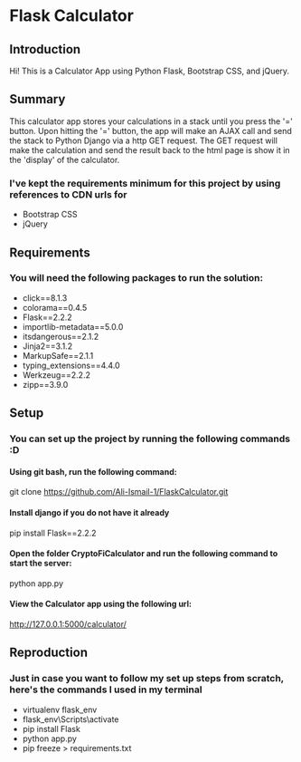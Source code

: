 # Flask Calculator


## Introduction
Hi!
This is a Calculator App using Python Flask, Bootstrap CSS, and jQuery. 

## Summary
This calculator app stores your calculations in a stack until you press the '=' button.
Upon hitting the '=' button, the app will make an AJAX call and send the stack to Python Django via a http GET request. 
The GET request will make the calculation and send the result back to the html page is show it in the 'display' of the calculator.

### I've kept the requirements minimum for this project by using references to CDN urls for 
 - Bootstrap CSS
 - jQuery

## Requirements

### You will need the following packages to run the solution: 
- click==8.1.3
- colorama==0.4.5
- Flask==2.2.2
- importlib-metadata==5.0.0
- itsdangerous==2.1.2
- Jinja2==3.1.2
- MarkupSafe==2.1.1
- typing_extensions==4.4.0
- Werkzeug==2.2.2
- zipp==3.9.0


## Setup

### You can set up the project by running the following commands :D

#### Using git bash, run the following command:
git clone https://github.com/Ali-Ismail-1/FlaskCalculator.git

#### Install django if you do not have it already 
pip install Flask==2.2.2

#### Open the folder CryptoFiCalculator and run the following command to start the server:
python app.py

#### View the Calculator app using the following url:
http://127.0.0.1:5000/calculator/



## Reproduction

### Just in case you want to follow my set up steps from scratch, here's the commands I used in my terminal
- virtualenv flask_env
- flask_env\Scripts\activate
- pip install Flask
- python app.py
- pip freeze > requirements.txt

